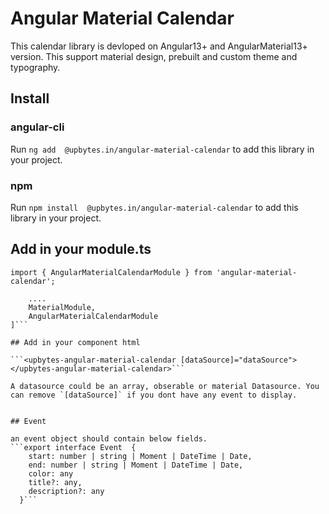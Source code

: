 # Angular Material Calendar

This calendar library is devloped on Angular13+ and AngularMaterial13+ version.
This support material design, prebuilt and custom theme and typography.     

## Install

### angular-cli
Run `ng add  @upbytes.in/angular-material-calendar` to add this library in your project.

### npm
Run `npm install  @upbytes.in/angular-material-calendar` to add this library in your project.

## Add in your module.ts

`import { AngularMaterialCalendarModule } from 'angular-material-calendar';`

```imports: [
    ....
    MaterialModule,
    AngularMaterialCalendarModule
]```

## Add in your component html

```<upbytes-angular-material-calendar [dataSource]="dataSource">
</upbytes-angular-material-calendar>```

A datasource could be an array, obserable or material Datasource. You can remove `[dataSource]` if you dont have any event to display.


## Event

an event object should contain below fields.
```export interface Event  {
    start: number | string | Moment | DateTime | Date,
    end: number | string | Moment | DateTime | Date,
    color: any
    title?: any,
    description?: any
  }```


